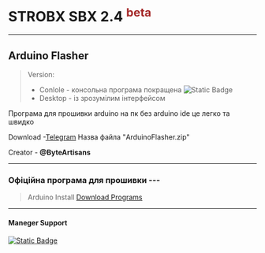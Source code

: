 # STROBX SBX 2.4 <sup style="color:brown;">beta</sup>
---
<!--
Версії | Опис | Ціна | Скачати-купити
-------------|----------------------|-------|------
SBX Free     | Безплатна спрощенна версія | 0$ | [Download](strob.zip)
SBX Pro      | Повна прошивка з великим функціоналом | 0,1$ | [Web-Site no-work](https://t.me/Vasya3900)
SBX Max      | Повна прошивка з підтримкою менеджера... . | 0,3$ | [Web-Site no-work](https://t.me/Vasya3900)


>Підтримка нашого менеджера в разі проблеми зпрошивкою
>* ![Static Badge](https://img.shields.io/badge/SBX-Pro-blue)
>* ![Static Badge](https://img.shields.io/badge/SBX-VIP-green)

---
-->
## Arduino Flasher
>Version:
>* Conlole - консольна програма покращена ![Static Badge](https://img.shields.io/badge/Recomended-blue)
>* Desktop - із зрозумілим інтерфейсом

Програма для прошивки arduino на пк без arduino ide це легко та швидко 

Download -[Telegram](https://t.me/)
Назва файла "ArduinoFlasher.zip"

Creator - **@ByteArtisans**

---

<!--
    
**Claim Free (Pro or Vip) ->** [Bot Telegram]()
Started tg bot - 2025.03.15

---

-->

### Офіційна програма для прошивки ---
>Arduino Install
[Download Programs](ins.exe)

---



#### Maneger Support
[![Static Badge](https://img.shields.io/badge/@Vasya3900-blue)](https://t.me/Vasya3900)

